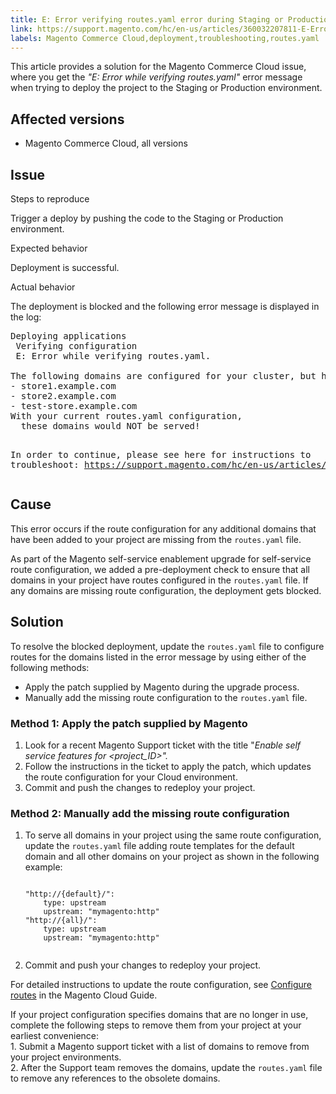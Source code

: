 ```yaml
---
title: E: Error verifying routes.yaml error during Staging or Production deploy
link: https://support.magento.com/hc/en-us/articles/360032207811-E-Error-verifying-routes-yaml-error-during-Staging-or-Production-deploy
labels: Magento Commerce Cloud,deployment,troubleshooting,routes.yaml
---
```


<p>This article provides a solution for the Magento Commerce Cloud issue, where you get the <em>"E: Error while verifying routes.yaml"</em> error message when trying to deploy the project to the Staging or Production environment. </p>
<h2>Affected versions</h2>
<ul>
<li>Magento Commerce Cloud, all versions</li>
</ul>
<h2>Issue</h2>
<p>Steps to reproduce</p>
<p>Trigger a deploy by pushing the code to the Staging or Production environment.</p>
<p>Expected behavior</p>
<p>Deployment is successful. </p>
<p>Actual behavior</p>
<p>The deployment is blocked and the following error message is displayed in the log: </p>
<pre class="language-bash">Deploying applications<br/> Verifying configuration<br/> E: Error while verifying routes.yaml.
<br/>The following domains are configured for your cluster, but have no routes defined in your routes.yaml file:
- store1.example.com 
- store2.example.com 
- test-store.example.com
With your current routes.yaml configuration, 
  these domains would NOT be served!
  
In order to continue, please see here for instructions to troubleshoot:
 https://support.magento.com/hc/en-us/articles/360032207811</pre>
<h2>Cause</h2>
<p>This error occurs if the route configuration for any additional domains that have been added to your project are missing from the <code>routes.yaml</code> file.</p>
<p>As part of the Magento self-service enablement upgrade for self-service route configuration, we added a pre-deployment check to ensure that all domains in your project have routes configured in the <code>routes.yaml</code> file. If any domains are missing route configuration, the deployment gets blocked.</p>
<h2>Solution</h2>
<p>To resolve the blocked deployment, update the <code>routes.yaml</code> file to configure routes for the domains listed in the error message by using either of the following methods:</p>
<ul>
<li>Apply the patch supplied by Magento during the upgrade process.</li>
<li>Manually add the missing route configuration to the <code>routes.yaml</code> file.</li>
</ul>
<h3>Method 1: Apply the patch supplied by Magento</h3>
<ol>
<li>Look for a recent Magento Support ticket with the title "<em>Enable self service features for &lt;project_ID&gt;".</em>
</li>
<li>Follow the instructions in the ticket to apply the patch, which updates the route configuration for your Cloud environment.</li>
<li>Сommit and push the changes to redeploy your project.</li>
</ol>
<h3>Method 2: Manually add the missing route configuration</h3>
<ol>
<li>To serve all domains in your project using the same route configuration, update the <code>routes.yaml</code> file adding route templates for the default domain and all other domains on your project as shown in the following example:
<pre><code class="language-yaml">
"http://{default}/":
    type: upstream
    upstream: "mymagento:http"
"http://{all}/":
    type: upstream
    upstream: "mymagento:http"
      </code></pre>
</li>
<li>Сommit and push your changes to redeploy your project.</li>
</ol>
<p>For detailed instructions to update the route configuration, see <a href="https://devdocs.magento.com/guides/v2.3/cloud/project/project-conf-files_routes.html">Configure routes</a> in the Magento Cloud Guide.</p>
<p class="info">If your project configuration specifies domains that are no longer in use, complete the following steps to remove them from your project at your earliest convenience:<br/> 1. Submit a Magento support ticket with a list of domains to remove from your project environments.<br/> 2. After the Support team removes the domains, update the <code>routes.yaml</code> file to remove any references to the obsolete domains.</p>